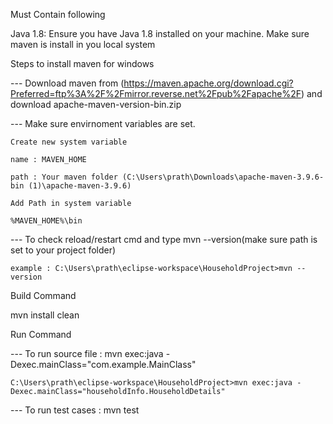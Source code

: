 Must Contain following

Java 1.8: Ensure you have Java 1.8 installed on your machine. 
Make sure maven is install in you local system

Steps to install maven for windows 

--- Download maven from (https://maven.apache.org/download.cgi?Preferred=ftp%3A%2F%2Fmirror.reverse.net%2Fpub%2Fapache%2F) and download apache-maven-version-bin.zip 


--- Make sure envirnoment variables are set.

    Create new system variable 
    
    name : MAVEN_HOME
    
    path : Your maven folder (C:\Users\prath\Downloads\apache-maven-3.9.6-bin (1)\apache-maven-3.9.6)
    
    Add Path in system variable
    
    %MAVEN_HOME%\bin
    
--- To check reload/restart cmd and type mvn --version(make sure path is set to your project folder)

    example : C:\Users\prath\eclipse-workspace\HouseholdProject>mvn --version
    

Build Command

mvn install clean

Run Command

--- To run source file : mvn exec:java -Dexec.mainClass="com.example.MainClass"

    C:\Users\prath\eclipse-workspace\HouseholdProject>mvn exec:java -Dexec.mainClass="householdInfo.HouseholdDetails"

--- To run test cases : mvn test
